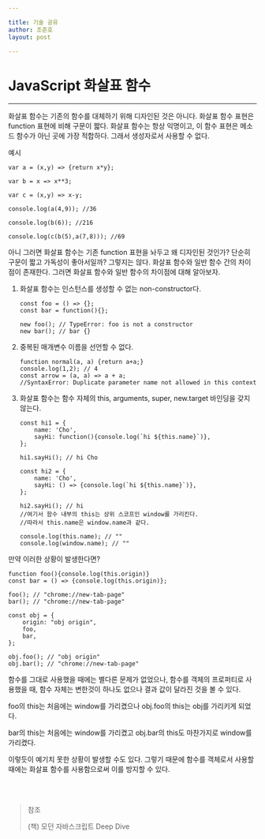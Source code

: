 ```yaml
---

title: 기술 공유
author: 조준호
layout: post

---
```




# JavaScript 화살표 함수
---



화살표 함수는 기존의 함수를 대체하기 위해 디자인된 것은 아니다. 화살표 함수 표현은 function 표현에 비해 구문이 짧다. 화살표 함수는 항상 익명이고, 이 함수 표현은 메소드 함수가 아닌 곳에 가장 적합하다. 그래서 생성자로서 사용할 수 없다.
<br>


예시
```
var a = (x,y) => {return x*y};

var b = x => x**3;

var c = (x,y) => x-y;

console.log(a(4,9)); //36

console.log(b(6)); //216

console.log(c(b(5),a(7,8))); //69
```



아니 그러면 화살표 함수는 기존 function 표현을 놔두고 왜 디자인된 것인가? 
단순히 구문이 짧고 가독성이 좋아서일까?
그렇지는 않다. 화살표 함수와 일반 함수 간의 차이점이 존재한다.
그러면 화살표 함수와 일반 함수의 차이점에 대해 알아보자.



1. 화살표 함수는 인스턴스를 생성할 수 없는 non-constructor다.
	```
	const foo = () => {};
	const bar = function(){};

	new foo(); // TypeError: foo is not a constructor
	new bar(); // bar {}
	```


2. 중복된 매개변수 이름을 선언할 수 없다.
	```
	function normal(a, a) {return a+a;}
	console.log(1,2); // 4
	const arrow = (a, a) => a + a; 
	//SyntaxError: Duplicate parameter name not allowed in this context
	```


3. 화살표 함수는 함수 자체의 this, arguments, super, new.target 바인딩을 갖지 않는다.
	```
	const hi1 = {
		name: 'Cho',
		sayHi: function(){console.log(`hi ${this.name}`)},
	};

	hi1.sayHi(); // hi Cho

	const hi2 = {
		name: 'Cho',
		sayHi: () => {console.log(`hi ${this.name}`)},
	};

	hi2.sayHi(); // hi
	//여기서 함수 내부의 this는 상위 스코프인 window를 가리킨다.
	//따라서 this.name은 window.name과 같다.

	console.log(this.name); // ""
	console.log(window.name); // ""

	```


만약 이러한 상황이 발생한다면?
```
function foo(){console.log(this.origin)}
const bar = () => {console.log(this.origin)};

foo(); // "chrome://new-tab-page"
bar(); // "chrome://new-tab-page"

const obj = {
	origin: "obj origin",
	foo,
	bar,
};

obj.foo(); // "obj origin"
obj.bar(); // "chrome://new-tab-page"
```



함수를 그대로 사용했을 때에는 별다른 문제가 없었으나,
함수를 객체의 프로퍼티로 사용했을 때, 함수 자체는 변한것이 하나도 없으나 결과 값이 달라진 것을 볼 수 있다.

foo의 this는 처음에는 window를 가리켰으나 obj.foo의 this는 obj를 가리키게 되었다.

bar의 this는 처음에는 window를 가리켰고 obj.bar의 this도 마찬가지로 window를 가리켰다.

이렇듯이 예기치 못한 상황이 발생할 수도 있다. 
그렇기 때문에 함수를 객체로서 사용할 때에는 화살표 함수를 사용함으로써 이를 방지할 수 있다.



<br><br>



> 참조
>
> (책) 모던 자바스크립트 Deep Dive

